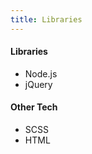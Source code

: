 ```yaml
---
title: Libraries
---
```


#### [](#header-lib)Libraries

*   Node.js
*   jQuery

#### [](#header-tech)Other Tech

*   SCSS
*   HTML
